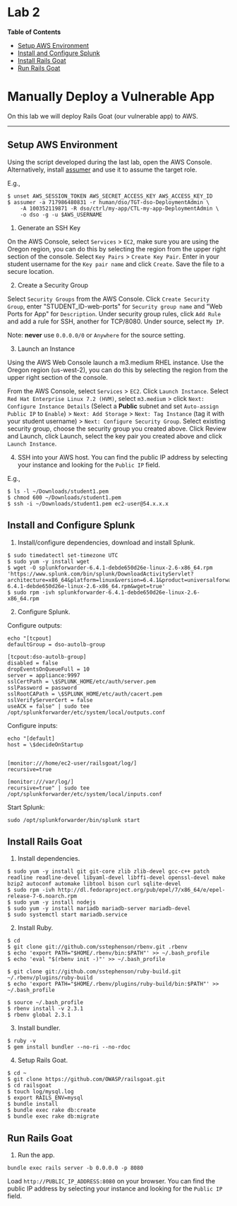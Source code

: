 # Lab 2

**Table of Contents**

- [Setup AWS Environment](##setup-aws-environment)
- [Install and Configure Splunk](##install-and-configure-splunk)
- [Install Rails Goat](##install-rails-goat)
- [Run Rails Goat](##run-the-goat)

# Manually Deploy a Vulnerable App

On this lab we will deploy Rails Goat (our vulnerable app) to AWS.

---

## Setup AWS Environment

Using the script developed during the last lab, open the AWS Console. Alternatively, install [assumer](https://github.com/devsecops/assumer) and use it to assume the target role.

E.g.,

```
$ unset AWS_SESSION_TOKEN AWS_SECRET_ACCESS_KEY AWS_ACCESS_KEY_ID
$ assumer -a 717986480831 -r human/dso/TGT-dso-DeploymentAdmin \
    -A 100352119871 -R dso/ctrl/my-app/CTL-my-app-DeploymentAdmin \
    -o dso -g -u $AWS_USERNAME
```

1. Generate an SSH Key

 On the AWS Console, select `Services` > `EC2`, make sure you are using the Oregon region, you can do this by selecting the region from the upper right section of the console. Select `Key Pairs` > `Create Key Pair`. Enter in your student username for the `Key pair name` and click `Create`. Save the file to a secure location.

2. Create a Security Group

 Select `Security Groups` from the AWS Console. Click `Create Security Group`, enter "STUDENT_ID-web-ports" for `Security group name` and "Web Ports for App" for `Description`. Under security group rules, click `Add Rule` and add a rule for SSH, another for TCP/8080. Under source, select `My IP`.

 Note: **never** use `0.0.0.0/0` or `Anywhere` for the source setting.

3. Launch an Instance

 Using the AWS Web Console launch a m3.medium RHEL instance. Use the Oregon region (us-west-2), you can do this by selecting the region from the upper right section of the console.

 From the AWS Console, select `Services` > `EC2`. Click `Launch Instance`. Select `Red Hat Enterprise Linux 7.2 (HVM)`, select `m3.medium` > click `Next: Configure Instance Details` (Select a **Public** subnet and set `Auto-assign Public IP` to `Enable`) > `Next: Add Storage` > `Next: Tag Instance` (tag it with your student username) > `Next: Configure Security Group`. Select existing security group, choose the security group you created above. Click Review and Launch, click Launch, select the key pair you created above and click `Launch Instance`.

4. SSH into your AWS host. You can find the public IP address by selecting your instance and looking for the `Public IP` field.

 E.g.,

 ```
$ ls -l ~/Downloads/student1.pem
$ chmod 600 ~/Downloads/student1.pem
$ ssh -i ~/Downloads/student1.pem ec2-user@54.x.x.x
 ```

## Install and Configure Splunk

1. Install/configure dependencies, download and install Splunk.

 ```
$ sudo timedatectl set-timezone UTC
$ sudo yum -y install wget
$ wget -O splunkforwarder-6.4.1-debde650d26e-linux-2.6-x86_64.rpm 'https://www.splunk.com/bin/splunk/DownloadActivityServlet?architecture=x86_64&platform=linux&version=6.4.1&product=universalforwarder&filename=splunkforwarder-6.4.1-debde650d26e-linux-2.6-x86_64.rpm&wget=true'
$ sudo rpm -ivh splunkforwarder-6.4.1-debde650d26e-linux-2.6-x86_64.rpm
 ```

2. Configure Splunk.

 Configure outputs:


 ```
echo "[tcpout]
defaultGroup = dso-autolb-group

[tcpout:dso-autolb-group]
disabled = false
dropEventsOnQueueFull = 10
server = appliance:9997
sslCertPath = \$SPLUNK_HOME/etc/auth/server.pem
sslPassword = password
sslRootCAPath = \$SPLUNK_HOME/etc/auth/cacert.pem
sslVerifyServerCert = false
useACK = false" | sudo tee /opt/splunkforwarder/etc/system/local/outputs.conf
 ```

 Configure inputs:

 ```
echo "[default]
host = \$decideOnStartup


[monitor:///home/ec2-user/railsgoat/log/]
recursive=true

[monitor:///var/log/]
recursive=true" | sudo tee /opt/splunkforwarder/etc/system/local/inputs.conf
 ```

 Start Splunk:
 ```
sudo /opt/splunkforwarder/bin/splunk start
 ```

## Install Rails Goat

1. Install dependencies.

 ```
$ sudo yum -y install git git-core zlib zlib-devel gcc-c++ patch readline readline-devel libyaml-devel libffi-devel openssl-devel make bzip2 autoconf automake libtool bison curl sqlite-devel
$ sudo rpm -ivh http://dl.fedoraproject.org/pub/epel/7/x86_64/e/epel-release-7-6.noarch.rpm
$ sudo yum -y install nodejs
$ sudo yum -y install mariadb mariadb-server mariadb-devel
$ sudo systemctl start mariadb.service
 ```

2. Install Ruby.

 ```
$ cd
$ git clone git://github.com/sstephenson/rbenv.git .rbenv
$ echo 'export PATH="$HOME/.rbenv/bin:$PATH"' >> ~/.bash_profile
$ echo 'eval "$(rbenv init -)"' >> ~/.bash_profile

$ git clone git://github.com/sstephenson/ruby-build.git ~/.rbenv/plugins/ruby-build
$ echo 'export PATH="$HOME/.rbenv/plugins/ruby-build/bin:$PATH"' >> ~/.bash_profile

$ source ~/.bash_profile
$ rbenv install -v 2.3.1
$ rbenv global 2.3.1
 ```

3. Install bundler.

 ```
$ ruby -v
$ gem install bundler --no-ri --no-rdoc
 ```

4. Setup Rails Goat.

 ```
$ cd ~
$ git clone https://github.com/OWASP/railsgoat.git
$ cd railsgoat
$ touch log/mysql.log
$ export RAILS_ENV=mysql
$ bundle install
$ bundle exec rake db:create
$ bundle exec rake db:migrate
 ```

## Run Rails Goat

1. Run the app.

  ```
  bundle exec rails server -b 0.0.0.0 -p 8080
  ```

  Load `http://PUBLIC_IP_ADDRESS:8080` on your browser. You can find the public IP address by selecting your instance and looking for the `Public IP` field.
